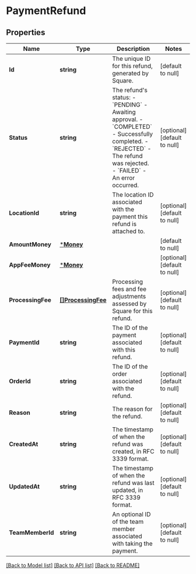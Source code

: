 # PaymentRefund

## Properties

 Name              | Type                                    | Description                                                                                                                                                                                                        | Notes                        
-------------------|-----------------------------------------|--------------------------------------------------------------------------------------------------------------------------------------------------------------------------------------------------------------------|------------------------------
 **Id**            | **string**                              | The unique ID for this refund, generated by Square.                                                                                                                                                                | [default to null]            
 **Status**        | **string**                              | The refund&#x27;s status: - &#x60;PENDING&#x60; - Awaiting approval. - &#x60;COMPLETED&#x60; - Successfully completed. - &#x60;REJECTED&#x60; - The refund was rejected. - &#x60;FAILED&#x60; - An error occurred. | [optional] [default to null] 
 **LocationId**    | **string**                              | The location ID associated with the payment this refund is attached to.                                                                                                                                            | [optional] [default to null] 
 **AmountMoney**   | [***Money**](Money.md)                  |                                                                                                                                                                                                                    | [default to null]            
 **AppFeeMoney**   | [***Money**](Money.md)                  |                                                                                                                                                                                                                    | [optional] [default to null] 
 **ProcessingFee** | [**[]ProcessingFee**](ProcessingFee.md) | Processing fees and fee adjustments assessed by Square for this refund.                                                                                                                                            | [optional] [default to null] 
 **PaymentId**     | **string**                              | The ID of the payment associated with this refund.                                                                                                                                                                 | [optional] [default to null] 
 **OrderId**       | **string**                              | The ID of the order associated with the refund.                                                                                                                                                                    | [optional] [default to null] 
 **Reason**        | **string**                              | The reason for the refund.                                                                                                                                                                                         | [optional] [default to null] 
 **CreatedAt**     | **string**                              | The timestamp of when the refund was created, in RFC 3339 format.                                                                                                                                                  | [optional] [default to null] 
 **UpdatedAt**     | **string**                              | The timestamp of when the refund was last updated, in RFC 3339 format.                                                                                                                                             | [optional] [default to null] 
 **TeamMemberId**  | **string**                              | An optional ID of the team member associated with taking the payment.                                                                                                                                              | [optional] [default to null] 

[[Back to Model list]](../README.md#documentation-for-models) [[Back to API list]](../README.md#documentation-for-api-endpoints) [[Back to README]](../README.md)


